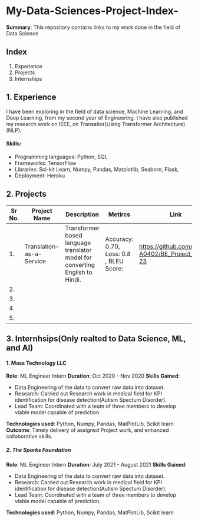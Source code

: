 # My-Data-Sciences-Project-Index-
**Summary**:
This repository contains links to my work done in the field of Data Science

## Index
1. Experience
2. Projects
3. Internships


## 1. Experience
I have been exploring in the field of data science, Machine Learning, and Deep Learning, from my second year of Engineering. I have also published my research work on IEEE, on Transaltor(Using Transformer Architecture)(NLP).

#### Skills:
* Programming languages: Python, SQL
* Frameworks: TensorFlow
* Libraries: Sci-kit Learn, Numpy, Pandas, Matplotlib, Seaborn, Flask, 
* Deployment: Heroku




## 2. Projects
|Sr No. |Project Name | Description | Metircs |Link |
|---|---|---|---|---|
|1. | Translation-as-a-Service | Transformer based language translator model for converting English to Hindi. | Accuracy: 0.70, Loss: 0.8 , BLEU Score: | https://github.com/Akhil-A0402/BE_Project_2022-23 |
|2. | | | | | |
|3. | | | | | |
|4. | | | | | |
|5. | | | | | |


## 3. Internhsips(Only realted to Data Science, ML, and AI)
#### 1. Mass Technology LLC

**Role**: ML Engineer Intern
**Duration**: Oct 2020 - Nov 2020
**Skills Gained**: 
   - Data Engineering of the data to convert raw data into dataset.
   - Research: Carried out Research work in medical field for KPI identification for disease detection(Autism Spectum Disorder).
   - Lead Team: Coordinated with a team of three members to develop viable model capable of prediction.

**Technologies used**: Python, Numpy, Pandas, MatPlotLib, Scikit learn
**Outcome**: Timely delivery of assigned Project work, and enhanced collaborative skills.


##### 2. The Sparks Foundation 
**Role**: ML Engineer Intern
**Duration**: July 2021 - August 2021
**Skills Gained**: 
   - Data Engineering of the data to convert raw data into dataset.
   - Research: Carried out Research work in medical field for KPI identification for disease detection(Autism Spectum Disorder).
   - Lead Team: Coordinated with a team of three members to develop viable model capable of prediction.

**Technologies used**: Python, Numpy, Pandas, MatPlotLib, Scikit learn 



